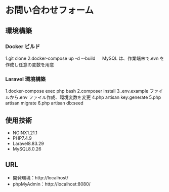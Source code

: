 # お問い合わせフォーム

## 環境構築

### Docker ビルド

1.git clone
2.docker-compose up -d --build
　 MySQL は、作業端末で.evn を作成し任意の変数を用意

### Laravel 環境構築

1.docker-compose exec php bash
2.composer install
3..env.example ファイルから.env ファイル作成、環境変数を変更
4.php artisan key:generate
5.php artisan migrate
6.php artisan db:seed

## 使用技術

- NGINX1.21.1
- PHP7.4.9
- Laravel8.83.29
- MySQL8.0.26

## URL
- 開発環境：http://localhost/
- phpMyAdmin：http://localhost:8080/
